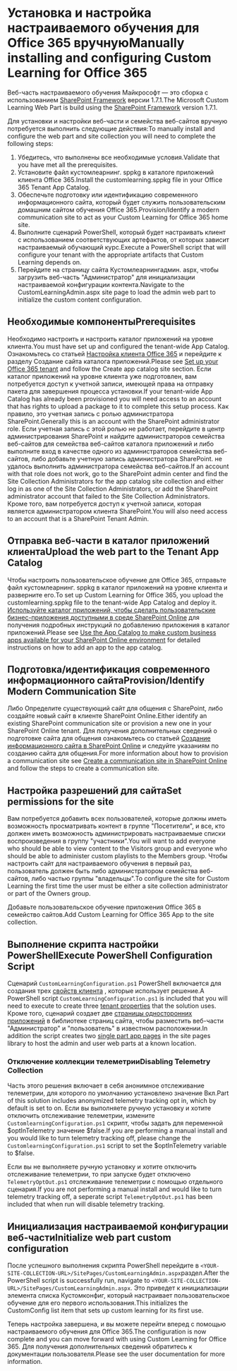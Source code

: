 # <a name="manually-installing-and-configuring-custom-learning-for-office-365"></a><span data-ttu-id="800d0-101">Установка и настройка настраиваемого обучения для Office 365 вручную</span><span class="sxs-lookup"><span data-stu-id="800d0-101">Manually installing and configuring Custom Learning for Office 365</span></span>

<span data-ttu-id="800d0-102">Веб-часть настраиваемого обучения Майкрософт — это сборка с использованием [SharePoint Framework](https://docs.microsoft.com/en-us/sharepoint/dev/spfx/sharepoint-framework-overview) версии 1.7.1.</span><span class="sxs-lookup"><span data-stu-id="800d0-102">The Microsoft Custom Learning Web Part is build using the [SharePoint Framework](https://docs.microsoft.com/en-us/sharepoint/dev/spfx/sharepoint-framework-overview) version 1.7.1.</span></span>

<span data-ttu-id="800d0-103">Для установки и настройки веб-части и семейства веб-сайтов вручную потребуется выполнить следующие действия:</span><span class="sxs-lookup"><span data-stu-id="800d0-103">To manually install and configure the web part and site collection you will need to complete the following steps:</span></span>

1. <span data-ttu-id="800d0-104">Убедитесь, что выполнены все необходимые условия.</span><span class="sxs-lookup"><span data-stu-id="800d0-104">Validate that you have met all the prerequisites.</span></span>
1. <span data-ttu-id="800d0-105">Установите файл кустомлеарнинг. sppkg в каталоге приложений клиента Office 365.</span><span class="sxs-lookup"><span data-stu-id="800d0-105">Install the customlearning.sppkg file in your Office 365 Tenant App Catalog.</span></span>
1. <span data-ttu-id="800d0-106">Обеспечьте подготовку или идентификацию современного информационного сайта, который будет служить пользовательским домашним сайтом обучения Office 365.</span><span class="sxs-lookup"><span data-stu-id="800d0-106">Provision/Identify a modern communication site to act as your Custom Learning for Office 365 home site.</span></span>
1. <span data-ttu-id="800d0-107">Выполните сценарий PowerShell, который будет настраивать клиент с использованием соответствующих артефактов, от которых зависит настраиваемый обучающий курс.</span><span class="sxs-lookup"><span data-stu-id="800d0-107">Execute a PowerShell script that will configure your tenant with the appropriate artifacts that Custom Learning depends on.</span></span>
1. <span data-ttu-id="800d0-108">Перейдите на страницу сайта Кустомлеарнингадмин. aspx, чтобы загрузить веб-часть "Администратор" для инициализации настраиваемой конфигурации контента.</span><span class="sxs-lookup"><span data-stu-id="800d0-108">Navigate to the CustomLearningAdmin.aspx site page to load the admin web part to initialize the custom content configuration.</span></span>

## <a name="prerequisites"></a><span data-ttu-id="800d0-109">Необходимые компоненты</span><span class="sxs-lookup"><span data-stu-id="800d0-109">Prerequisites</span></span>

<span data-ttu-id="800d0-110">Необходимо настроить и настроить каталог приложений на уровне клиента.</span><span class="sxs-lookup"><span data-stu-id="800d0-110">You must have set up and configured the tenant-wide App Catalog.</span></span> <span data-ttu-id="800d0-111">Ознакомьтесь со статьей [Настройка клиента Office 365](https://docs.microsoft.com/en-us/sharepoint/dev/spfx/set-up-your-developer-tenant#create-app-catalog-site) и перейдите к разделу Создание сайта каталога приложений.</span><span class="sxs-lookup"><span data-stu-id="800d0-111">Please see [Set up your Office 365 tenant](https://docs.microsoft.com/en-us/sharepoint/dev/spfx/set-up-your-developer-tenant#create-app-catalog-site) and follow the Create app catalog site section.</span></span> <span data-ttu-id="800d0-112">Если каталог приложений на уровне клиента уже подготовлен, вам потребуется доступ к учетной записи, имеющей права на отправку пакета для завершения процесса установки.</span><span class="sxs-lookup"><span data-stu-id="800d0-112">If your tenant-wide App Catalog has already been provisioned you will need access to an account that has rights to upload a package to it to complete this setup process.</span></span> <span data-ttu-id="800d0-113">Как правило, это учетная запись с ролью администратора SharePoint.</span><span class="sxs-lookup"><span data-stu-id="800d0-113">Generally this is an account with the SharePoint administrator role.</span></span> <span data-ttu-id="800d0-114">Если учетная запись с этой ролью не работает, перейдите в центр администрирования SharePoint и найдите администраторов семейства веб-сайтов для семейства веб-сайтов каталога приложений и либо выполните вход в качестве одного из администраторов семейства веб-сайтов, либо добавьте учетную запись администратора SharePoint. не удалось выполнить администратора семейства веб-сайтов.</span><span class="sxs-lookup"><span data-stu-id="800d0-114">If an account with that role does not work, go to the SharePoint admin center and find the Site Collection Administrators for the app catalog site collection and either log in as one of the Site Collection Administrators, or add the SharePoint administrator account that failed to the Site Collection Administrators.</span></span> <span data-ttu-id="800d0-115">Кроме того, вам потребуется доступ к учетной записи, которая является администратором клиента SharePoint.</span><span class="sxs-lookup"><span data-stu-id="800d0-115">You will also need access to an account that is a SharePoint Tenant Admin.</span></span>

## <a name="upload-the-web-part-to-the-tenant-app-catalog"></a><span data-ttu-id="800d0-116">Отправка веб-части в каталог приложений клиента</span><span class="sxs-lookup"><span data-stu-id="800d0-116">Upload the web part to the Tenant App Catalog</span></span>

<span data-ttu-id="800d0-117">Чтобы настроить пользовательское обучение для Office 365, отправьте файл кустомлеарнинг. sppkg в каталог приложений на уровне клиента и разверните его.</span><span class="sxs-lookup"><span data-stu-id="800d0-117">To set up Custom Learning for Office 365, you upload the customlearning.sppkg file to the tenant-wide App Catalog and deploy it.</span></span> <span data-ttu-id="800d0-118">[Используйте каталог приложений, чтобы сделать пользовательские бизнес-приложения доступными в среде SharePoint Online](https://docs.microsoft.com/en-us/sharepoint/use-app-catalog) для получения подробных инструкций по добавлению приложения в каталог приложений.</span><span class="sxs-lookup"><span data-stu-id="800d0-118">Please see [Use the App Catalog to make custom business apps available for your SharePoint Online environment](https://docs.microsoft.com/en-us/sharepoint/use-app-catalog) for detailed instructions on how to add an app to the app catalog.</span></span>

## <a name="provisionidentify-modern-communication-site"></a><span data-ttu-id="800d0-119">Подготовка/идентификация современного информационного сайта</span><span class="sxs-lookup"><span data-stu-id="800d0-119">Provision/Identify Modern Communication Site</span></span>

<span data-ttu-id="800d0-120">Либо Определите существующий сайт для общения с SharePoint, либо создайте новый сайт в клиенте SharePoint Online.</span><span class="sxs-lookup"><span data-stu-id="800d0-120">Either identify an existing SharePoint communication site or provision a new one in your SharePoint Online tenant.</span></span> <span data-ttu-id="800d0-121">Для получения дополнительных сведений о подготовке сайта для общения ознакомьтесь со статьей [Создание информационного сайта в SharePoint Online](https://support.office.com/en-us/article/create-a-communication-site-in-sharepoint-online-7fb44b20-a72f-4d2c-9173-fc8f59ba50eb) и следуйте указаниям по созданию сайта для общения.</span><span class="sxs-lookup"><span data-stu-id="800d0-121">For more information about how to provision a communication site see [Create a communication site in SharePoint Online](https://support.office.com/en-us/article/create-a-communication-site-in-sharepoint-online-7fb44b20-a72f-4d2c-9173-fc8f59ba50eb) and follow the steps to create a communication site.</span></span>

## <a name="set-permissions-for-the-site"></a><span data-ttu-id="800d0-122">Настройка разрешений для сайта</span><span class="sxs-lookup"><span data-stu-id="800d0-122">Set permissions for the site</span></span>

<span data-ttu-id="800d0-123">Вам потребуется добавить всех пользователей, которые должны иметь возможность просматривать контент в группе "Посетители", и все, кто должен иметь возможность администрировать настраиваемые списки воспроизведения в группу "участники".</span><span class="sxs-lookup"><span data-stu-id="800d0-123">You will want to add everyone who should be able to view content to the Visitors group and everyone who should be able to administer custom playlists to the Members group.</span></span> <span data-ttu-id="800d0-124">Чтобы настроить сайт для настраиваемого обучения в первый раз, пользователь должен быть либо администратором семейства веб-сайтов, либо частью группы "владельцы".</span><span class="sxs-lookup"><span data-stu-id="800d0-124">To configure the site for Custom Learning the first time the user must be either a site collection administrator or part of the Owners group.</span></span>

<span data-ttu-id="800d0-125">Добавьте пользовательское обучение приложения Office 365 в семейство сайтов.</span><span class="sxs-lookup"><span data-stu-id="800d0-125">Add Custom Learning for Office 365 App to the site collection.</span></span>

## <a name="execute-powershell-configuration-script"></a><span data-ttu-id="800d0-126">Выполнение скрипта настройки PowerShell</span><span class="sxs-lookup"><span data-stu-id="800d0-126">Execute PowerShell Configuration Script</span></span>

<span data-ttu-id="800d0-127">Сценарий `CustomLearningConfiguration.ps1` PowerShell включается для создания трех [свойств клиента](https://docs.microsoft.com/en-us/sharepoint/dev/spfx/tenant-properties) , которые использует решение.</span><span class="sxs-lookup"><span data-stu-id="800d0-127">A PowerShell script `CustomLearningConfiguration.ps1` is included that you will need to execute to create three [tenant properties](https://docs.microsoft.com/en-us/sharepoint/dev/spfx/tenant-properties) that the solution uses.</span></span> <span data-ttu-id="800d0-128">Кроме того, сценарий создает две [страницы односторонних приложений](https://docs.microsoft.com/en-us/sharepoint/dev/spfx/web-parts/single-part-app-pages) в библиотеке страниц сайта, чтобы разместить веб-части "Администратор" и "пользователь" в известном расположении.</span><span class="sxs-lookup"><span data-stu-id="800d0-128">In addition the script creates two [single part app pages](https://docs.microsoft.com/en-us/sharepoint/dev/spfx/web-parts/single-part-app-pages) in the site pages library to host the admin and user web parts at a known location.</span></span>

### <a name="disabling-telemetry-collection"></a><span data-ttu-id="800d0-129">Отключение коллекции телеметрии</span><span class="sxs-lookup"><span data-stu-id="800d0-129">Disabling Telemetry Collection</span></span>

<span data-ttu-id="800d0-130">Часть этого решения включает в себя анонимное отслеживание телеметрии, для которого по умолчанию установлено значение Вкл.</span><span class="sxs-lookup"><span data-stu-id="800d0-130">Part of this solution includes anonymized telemetry tracking opt in, which by default is set to on.</span></span> <span data-ttu-id="800d0-131">Если вы выполняете ручную установку и хотите отключить отслеживание телеметрии, измените `CustomlearningConfiguration.ps1` скрипт, чтобы задать для переменной $optInTelemetry значение $false.</span><span class="sxs-lookup"><span data-stu-id="800d0-131">If you are performing a manual install and you would like to turn telemetry tracking off, please change the `CustomlearningConfiguration.ps1` script to set the $optInTelemetry variable to $false.</span></span>

<span data-ttu-id="800d0-132">Если вы не выполняете ручную установку и хотите отключить отслеживание телеметрии, то при запуске будет отключено `TelemetryOptOut.ps1` отслеживание телеметрии с помощью отдельного сценария.</span><span class="sxs-lookup"><span data-stu-id="800d0-132">If you are not performing a manual install and would like to turn telemetry tracking off, a seperate script `TelemetryOptOut.ps1` has been included that when run will disable telemetry tracking.</span></span>

## <a name="initialize-web-part-custom-configuration"></a><span data-ttu-id="800d0-133">Инициализация настраиваемой конфигурации веб-части</span><span class="sxs-lookup"><span data-stu-id="800d0-133">Initialize web part custom configuration</span></span>

<span data-ttu-id="800d0-134">После успешного выполнения скрипта PowerShell перейдите в `<YOUR-SITE-COLLECTION-URL>/SitePages/CustomLearningAdmin.aspx`раздел.</span><span class="sxs-lookup"><span data-stu-id="800d0-134">After the PowerShell script is successfully run, navigate to `<YOUR-SITE-COLLECTION-URL>/SitePages/CustomLearningAdmin.aspx`.</span></span> <span data-ttu-id="800d0-135">Это приведет к инициализации элемента списка Кустомконфиг, который настраивает пользовательское обучение для его первого использования.</span><span class="sxs-lookup"><span data-stu-id="800d0-135">This initializes the CustomConfig list item that sets up custom learning for its first use.</span></span>

<span data-ttu-id="800d0-136">Теперь настройка завершена, и вы можете перейти вперед с помощью настраиваемого обучения для Office 365.</span><span class="sxs-lookup"><span data-stu-id="800d0-136">The configuration is now complete and you can move forward with using Custom Learning for Office 365.</span></span> <span data-ttu-id="800d0-137">Для получения дополнительных сведений обратитесь к документации пользователя.</span><span class="sxs-lookup"><span data-stu-id="800d0-137">Please see the user documentation for more information.</span></span>